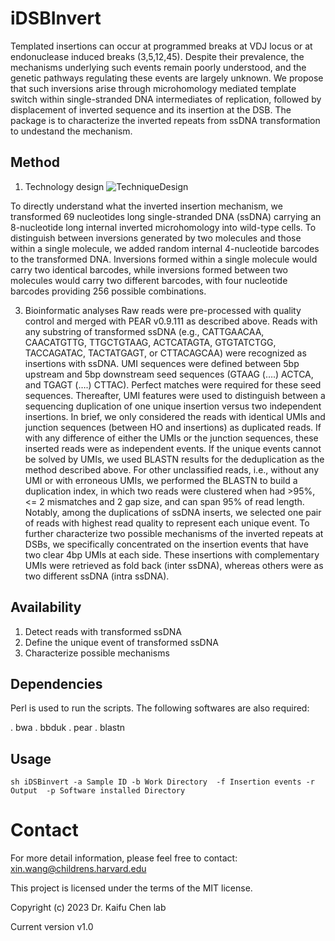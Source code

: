 # iDSBInvert
Templated insertions can occur at programmed breaks at VDJ locus or at endonuclease induced breaks (3,5,12,45). Despite their prevalence, the mechanisms underlying such events remain poorly understood, and the genetic pathways regulating these events are largely unknown. We propose that such inversions arise through microhomology mediated template switch within single-stranded DNA intermediates of replication, followed by displacement of inverted sequence and its insertion at the DSB. The package is to characterize the inverted repeats from ssDNA transformation to undestand the mechanism.

## Method
1. Technology design
   ![TechniqueDesign](https://github.com/gucascau/iDSBInvert/assets/23031126/7d43b533-c10f-4b8d-ad88-3ddd90e80755)

To directly understand what the inverted insertion mechanism, we transformed 69 nucleotides long single-stranded DNA (ssDNA) carrying an 8-nucleotide long internal inverted microhomology into wild-type cells. To distinguish between inversions generated by two molecules and those within a single molecule, we added random internal 4-nucleotide barcodes to the transformed DNA. Inversions formed within a single molecule would carry two identical barcodes, while inversions formed between two molecules would carry two different barcodes, with four nucleotide barcodes providing 256 possible combinations.

3. Bioinformatic analyses
Raw reads were pre-processed with quality control and merged with PEAR v0.9.111 as described above. Reads with any substring of transformed ssDNA (e.g., CATTGAACAA, CAACATGTTG, TTGCTGTAAG, ACTCATAGTA, GTGTATCTGG, TACCAGATAC, TACTATGAGT, or CTTACAGCAA) were recognized as insertions with ssDNA. UMI sequences were defined between 5bp upstream and 5bp downstream seed sequences (GTAAG (….) ACTCA, and TGAGT (….) CTTAC). Perfect matches were required for these seed sequences. Thereafter, UMI features were used to distinguish between a sequencing duplication of one unique insertion versus two independent insertions. In brief, we only considered the reads with identical UMIs and junction sequences (between HO and insertions) as duplicated reads. If with any difference of either the UMIs or the junction sequences, these inserted reads were as independent events. If the unique events cannot be solved by UMIs, we used BLASTN results for the deduplication as the method described above. For other unclassified reads, i.e., without any UMI or with erroneous UMIs, we performed the BLASTN to build a duplication index, in which two reads were clustered when had >95%, <= 2 mismatches and 2 gap size, and can span 95% of read length. Notably, among the duplications of ssDNA inserts, we selected one pair of reads with highest read quality to represent each unique event. To further characterize two possible mechanisms of the inverted repeats at DSBs, we specifically concentrated on the insertion events that have two clear 4bp UMIs at each side. These insertions with complementary UMIs were retrieved as fold back (inter ssDNA), whereas others were as two different ssDNA (intra ssDNA).


##  Availability 
1. Detect reads with transformed ssDNA
2. Define the unique event of transformed ssDNA
3. Characterize possible mechanisms


## Dependencies

Perl is used to run the scripts. The following softwares are also required:

. bwa
. bbduk
. pear
. blastn

## Usage

````
sh iDSBinvert -a Sample ID -b Work Directory  -f Insertion events -r Output  -p Software installed Directory
````

# Contact


For more detail information, please feel free to contact: xin.wang@childrens.harvard.edu

This project is licensed under the terms of the MIT license.

Copyright (c) 2023 Dr. Kaifu Chen lab

Current version v1.0






